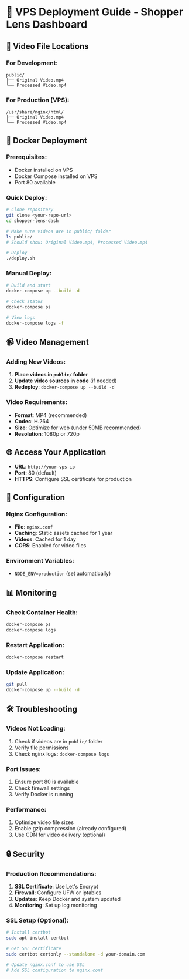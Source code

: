 # 🚀 VPS Deployment Guide - Shopper Lens Dashboard

## 📁 Video File Locations

### For Development:
```
public/
├── Original Video.mp4
└── Processed Video.mp4
```

### For Production (VPS):
```
/usr/share/nginx/html/
├── Original Video.mp4
└── Processed Video.mp4
```

## 🐳 Docker Deployment

### Prerequisites:
- Docker installed on VPS
- Docker Compose installed on VPS
- Port 80 available

### Quick Deploy:
```bash
# Clone repository
git clone <your-repo-url>
cd shopper-lens-dash

# Make sure videos are in public/ folder
ls public/
# Should show: Original Video.mp4, Processed Video.mp4

# Deploy
./deploy.sh
```

### Manual Deploy:
```bash
# Build and start
docker-compose up --build -d

# Check status
docker-compose ps

# View logs
docker-compose logs -f
```

## 📹 Video Management

### Adding New Videos:
1. **Place videos in `public/` folder**
2. **Update video sources in code** (if needed)
3. **Redeploy**: `docker-compose up --build -d`

### Video Requirements:
- **Format**: MP4 (recommended)
- **Codec**: H.264
- **Size**: Optimize for web (under 50MB recommended)
- **Resolution**: 1080p or 720p

## 🌐 Access Your Application

- **URL**: `http://your-vps-ip`
- **Port**: 80 (default)
- **HTTPS**: Configure SSL certificate for production

## 🔧 Configuration

### Nginx Configuration:
- **File**: `nginx.conf`
- **Caching**: Static assets cached for 1 year
- **Videos**: Cached for 1 day
- **CORS**: Enabled for video files

### Environment Variables:
- `NODE_ENV=production` (set automatically)

## 📊 Monitoring

### Check Container Health:
```bash
docker-compose ps
docker-compose logs
```

### Restart Application:
```bash
docker-compose restart
```

### Update Application:
```bash
git pull
docker-compose up --build -d
```

## 🛠️ Troubleshooting

### Videos Not Loading:
1. Check if videos are in `public/` folder
2. Verify file permissions
3. Check nginx logs: `docker-compose logs`

### Port Issues:
1. Ensure port 80 is available
2. Check firewall settings
3. Verify Docker is running

### Performance:
1. Optimize video file sizes
2. Enable gzip compression (already configured)
3. Use CDN for video delivery (optional)

## 🔒 Security

### Production Recommendations:
1. **SSL Certificate**: Use Let's Encrypt
2. **Firewall**: Configure UFW or iptables
3. **Updates**: Keep Docker and system updated
4. **Monitoring**: Set up log monitoring

### SSL Setup (Optional):
```bash
# Install certbot
sudo apt install certbot

# Get SSL certificate
sudo certbot certonly --standalone -d your-domain.com

# Update nginx.conf to use SSL
# Add SSL configuration to nginx.conf
```
